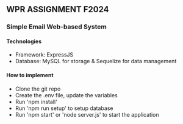 #

## WPR ASSIGNMENT F2024

### Simple Email Web-based System

#### Technologies

- Framework: ExpressJS
- Database: MySQL for storage & Sequelize for data management

#### How to implement

- Clone the git repo
- Create the .env file, update the variables
- Run 'npm install'
- Run 'npm run setup' to setup database
- Run 'npm start' or 'node server.js' to start the application
